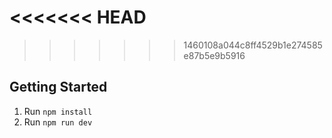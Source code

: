 <<<<<<< HEAD
=======

>>>>>>> 1460108a044c8ff4529b1e274585e87b5e9b5916
## Getting Started

1. Run `npm install`
2. Run `npm run dev`
